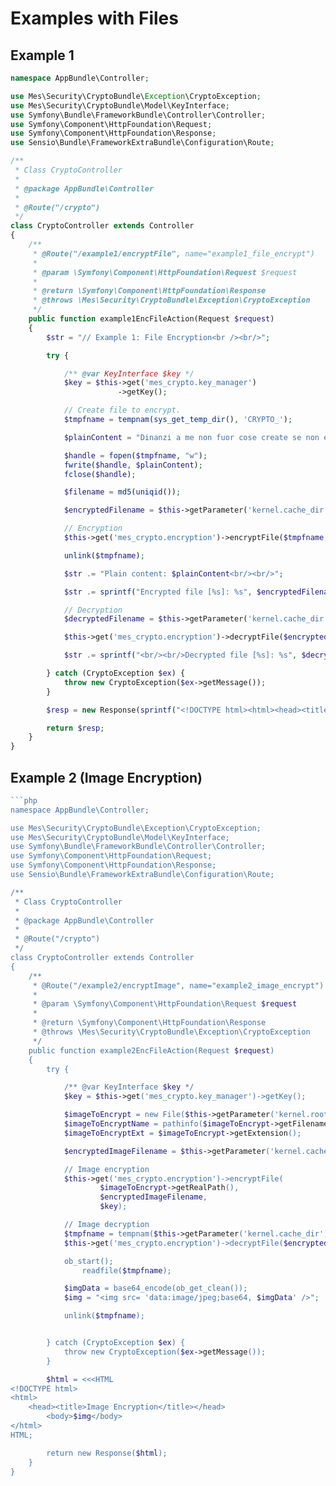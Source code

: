 Examples with Files
===================

Example 1
---------

```php
namespace AppBundle\Controller;

use Mes\Security\CryptoBundle\Exception\CryptoException;
use Mes\Security\CryptoBundle\Model\KeyInterface;
use Symfony\Bundle\FrameworkBundle\Controller\Controller;
use Symfony\Component\HttpFoundation\Request;
use Symfony\Component\HttpFoundation\Response;
use Sensio\Bundle\FrameworkExtraBundle\Configuration\Route;

/**
 * Class CryptoController
 *
 * @package AppBundle\Controller
 *
 * @Route("/crypto")
 */
class CryptoController extends Controller
{
    /**
     * @Route("/example1/encryptFile", name="example1_file_encrypt")
     *
     * @param \Symfony\Component\HttpFoundation\Request $request
     *
     * @return \Symfony\Component\HttpFoundation\Response
     * @throws \Mes\Security\CryptoBundle\Exception\CryptoException
     */
    public function example1EncFileAction(Request $request)
    {
        $str = "// Example 1: File Encryption<br /><br/>";

        try {

            /** @var KeyInterface $key */
            $key = $this->get('mes_crypto.key_manager')
                        ->getKey();

            // Create file to encrypt.
            $tmpfname = tempnam(sys_get_temp_dir(), 'CRYPTO_');

            $plainContent = "Dinanzi a me non fuor cose create se non etterne, e io etterno duro. Lasciate ogni speranza, voi ch'intrate.";

            $handle = fopen($tmpfname, "w");
            fwrite($handle, $plainContent);
            fclose($handle);

            $filename = md5(uniqid());

            $encryptedFilename = $this->getParameter('kernel.cache_dir')."/ENCRYPTED_$filename.crypto";

            // Encryption
            $this->get('mes_crypto.encryption')->encryptFile($tmpfname, $encryptedFilename, $key);

            unlink($tmpfname);

            $str .= "Plain content: $plainContent<br/><br/>";

            $str .= sprintf("Encrypted file [%s]: %s", $encryptedFilename, file_get_contents($encryptedFilename));

            // Decryption
            $decryptedFilename = $this->getParameter('kernel.cache_dir')."/DECRYPTED_$filename.crypto";

            $this->get('mes_crypto.encryption')->decryptFile($encryptedFilename, $decryptedFilename, $key);

            $str .= sprintf("<br/><br/>Decrypted file [%s]: %s", $decryptedFilename, file_get_contents($decryptedFilename));

        } catch (CryptoException $ex) {
            throw new CryptoException($ex->getMessage());
        }

        $resp = new Response(sprintf("<!DOCTYPE html><html><head><title>Example 1</title></head><body>%s</body></html>", $str));

        return $resp;
    }
}
```

Example 2 (Image Encryption)
----------------------------

```php
```php
namespace AppBundle\Controller;

use Mes\Security\CryptoBundle\Exception\CryptoException;
use Mes\Security\CryptoBundle\Model\KeyInterface;
use Symfony\Bundle\FrameworkBundle\Controller\Controller;
use Symfony\Component\HttpFoundation\Request;
use Symfony\Component\HttpFoundation\Response;
use Sensio\Bundle\FrameworkExtraBundle\Configuration\Route;

/**
 * Class CryptoController
 *
 * @package AppBundle\Controller
 *
 * @Route("/crypto")
 */
class CryptoController extends Controller
{
    /**
     * @Route("/example2/encryptImage", name="example2_image_encrypt")
     *
     * @param \Symfony\Component\HttpFoundation\Request $request
     *
     * @return \Symfony\Component\HttpFoundation\Response
     * @throws \Mes\Security\CryptoBundle\Exception\CryptoException
     */
    public function example2EncFileAction(Request $request)
    {
        try {

            /** @var KeyInterface $key */
            $key = $this->get('mes_crypto.key_manager')->getKey();

            $imageToEncrypt = new File($this->getParameter('kernel.root_dir').'/Resources/Lighthouse.jpg');
            $imageToEncryptName = pathinfo($imageToEncrypt->getFilename(), PATHINFO_FILENAME);
            $imageToEncryptExt = $imageToEncrypt->getExtension();

            $encryptedImageFilename = $this->getParameter('kernel.cache_dir')."/ENCRYPTED_$imageToEncryptName.$imageToEncryptExt";

            // Image encryption
            $this->get('mes_crypto.encryption')->encryptFile(
                    $imageToEncrypt->getRealPath(),
                    $encryptedImageFilename,
                    $key);

            // Image decryption
            $tmpfname = tempnam($this->getParameter('kernel.cache_dir'), 'CRYPTO_');
            $this->get('mes_crypto.encryption')->decryptFile($encryptedImageFilename, $tmpfname, $key);

            ob_start();
                readfile($tmpfname);

            $imgData = base64_encode(ob_get_clean());
            $img = "<img src= 'data:image/jpeg;base64, $imgData' />";

            unlink($tmpfname);


        } catch (CryptoException $ex) {
            throw new CryptoException($ex->getMessage());
        }

        $html = <<<HTML
<!DOCTYPE html>
<html>
    <head><title>Image Encryption</title></head>
        <body>$img</body>
</html>
HTML;

        return new Response($html);
    }
}
```
